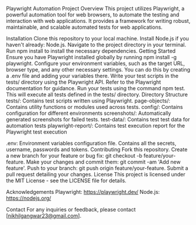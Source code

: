 Playwright Automation Project
Overview
This project utilizes Playwright, a powerful automation tool for web browsers, to automate the testing and interaction with web applications. It provides a framework for writing robust, maintainable, and scalable automated tests for web applications.

Installation
Clone this repository to your local machine.
Install Node.js if you haven't already: Node.js.
Navigate to the project directory in your terminal.
Run npm install to install the necessary dependencies.
Getting Started
Ensure you have Playwright installed globally by running npm install -g playwright.
Configure your environment variables, such as the target URL, browser type, and any other necessary settings. You can do this by creating a .env file and adding your variables there.
Write your test scripts in the tests/ directory using the Playwright API. Refer to the Playwright documentation for guidance.
Run your tests using the command npm test. This will execute all tests defined in the tests/ directory.
Directory Structure
tests/: Contains test scripts written using Playwright.
page-objects/: Contains utility functions or modules used across tests.
config/: Contains configuration for different environments
screenshots/: Automatically generated screenshots for failed tests.
test-data/: Contains test test data for automation tests
playwright-report/: Contains test execution report for the Playwright test execution

.env: Environment variables configuration file. Contains all the secrets, username, passwords and tokens.
Contributing
Fork this repository.
Create a new branch for your feature or bug fix: git checkout -b feature/your-feature.
Make your changes and commit them: git commit -am 'Add new feature'.
Push to your branch: git push origin feature/your-feature.
Submit a pull request detailing your changes.
License
This project is licensed under the MIT License - see the LICENSE file for details.

Acknowledgements
Playwright: https://playwright.dev/
Node.js: https://nodejs.org/

Contact
For any inquiries or feedback, please contact [nikhilgangwar23@gmail.com].
